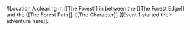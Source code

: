 #Location 
A clearing in [[The Forest]] in between the [[The Forest Edge]] and the [[The Forest Path]]. [[The Character]] [[Event 1|started their adventure here]]. 